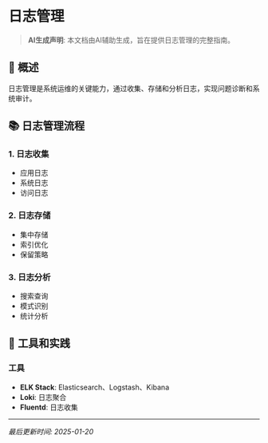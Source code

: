 # 日志管理

> **AI生成声明**: 本文档由AI辅助生成，旨在提供日志管理的完整指南。

## 🎯 概述

日志管理是系统运维的关键能力，通过收集、存储和分析日志，实现问题诊断和系统审计。

## 📚 日志管理流程

### 1. 日志收集

- 应用日志
- 系统日志
- 访问日志

### 2. 日志存储

- 集中存储
- 索引优化
- 保留策略

### 3. 日志分析

- 搜索查询
- 模式识别
- 统计分析

## 🔧 工具和实践

### 工具

- **ELK Stack**: Elasticsearch、Logstash、Kibana
- **Loki**: 日志聚合
- **Fluentd**: 日志收集

---

*最后更新时间: 2025-01-20*
